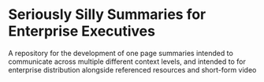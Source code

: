 # Seriously Silly Summaries for Enterprise Executives
 A repository for the development of one page summaries intended to communicate across multiple different context levels, and intended to for enterprise distribution alongside referenced resources and short-form video
